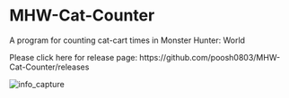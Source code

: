 # MHW-Cat-Counter
A program for counting cat-cart times in Monster Hunter: World

<div>
  <p>
    Please click here for release page:
    https://github.com/poosh0803/MHW-Cat-Counter/releases
  </p>
</div>

<div>
  <p>
    <img src="https://imgur.com/f07XkZs" alt="info_capture">
  </p>
</div>
